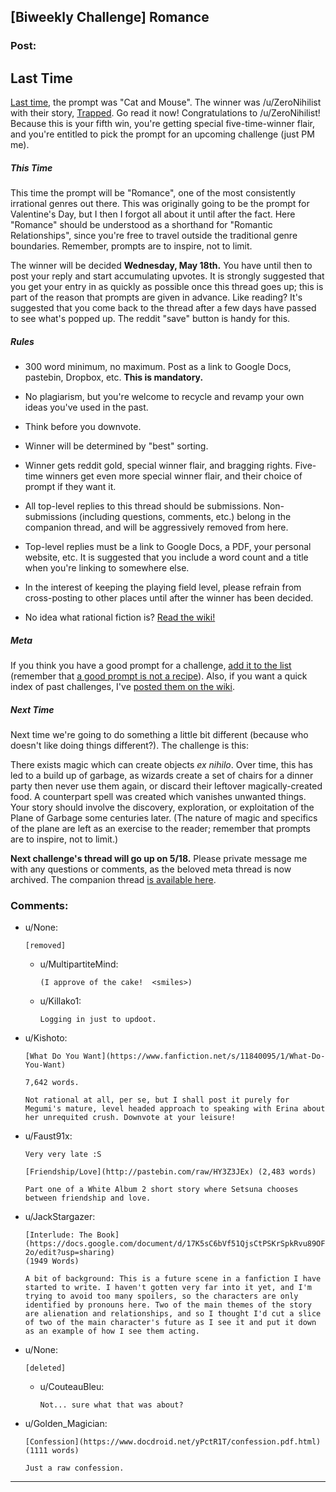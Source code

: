 ## [Biweekly Challenge] Romance

### Post:

## Last Time

[Last time,](https://www.reddit.com/r/rational/comments/4fq36r/biweekly_challenge_cat_and_mouse/?sort=confidence) the prompt was "Cat and Mouse". The winner was /u/ZeroNihilist with their story, [Trapped](https://www.reddit.com/r/rational/comments/4fq36r/biweekly_challenge_cat_and_mouse/d2orgkj). Go read it now! Congratulations to /u/ZeroNihilist! Because this is your fifth win, you're getting special five-time-winner flair, and you're entitled to pick the prompt for an upcoming challenge (just PM me).

##### This Time

This time the prompt will be "Romance", one of the most consistently irrational genres out there. This was originally going to be the prompt for Valentine's Day, but I then I forgot all about it until after the fact. Here "Romance" should be understood as a shorthand for "Romantic Relationships", since you're free to travel outside the traditional genre boundaries. Remember, prompts are to inspire, not to limit.

The winner will be decided **Wednesday, May 18th.** You have until then to post your reply and start accumulating upvotes. It is strongly suggested that you get your entry in as quickly as possible once this thread goes up; this is part of the reason that prompts are given in advance. Like reading? It's suggested that you come back to the thread after a few days have passed to see what's popped up. The reddit "save" button is handy for this.

##### Rules

* 300 word minimum, no maximum. Post as a link to Google Docs, pastebin, Dropbox, etc. **This is mandatory.**

* No plagiarism, but you're welcome to recycle and revamp your own ideas you've used in the past.

* Think before you downvote.

* Winner will be determined by "best" sorting.

* Winner gets reddit gold, special winner flair, and bragging rights. Five-time winners get even more special winner flair, and their choice of prompt if they want it.

* All top-level replies to this thread should be submissions. Non-submissions (including questions, comments, etc.) belong in the companion thread, and will be aggressively removed from here.

* Top-level replies must be a link to Google Docs, a PDF, your personal website, etc. It is suggested that you include a word count and a title when you're linking to somewhere else.

* In the interest of keeping the playing field level, please refrain from cross-posting to other places until after the winner has been decided.

* No idea what rational fiction is? [Read the wiki!](http://www.reddit.com/r/rational/wiki/index)

##### Meta

If you think you have a good prompt for a challenge, [add it to the list](https://docs.google.com/spreadsheets/d/1B6HaZc8FYkr6l6Q4cwBc9_-Yq1g0f_HmdHK5L1tbEbA/edit?usp=sharing) (remember that [a good prompt is not a recipe](http://www.reddit.com/r/WritingPrompts/wiki/prompts?src=RECIPE)). Also, if you want a quick index of past challenges, I've [posted them on the wiki](https://www.reddit.com/r/rational/wiki/weeklychallenge).

##### Next Time

Next time we're going to do something a little bit different (because who doesn't like doing things different?). The challenge is this:

There exists magic which can create objects *ex nihilo*. Over time, this has led to a build up of garbage, as wizards create a set of chairs for a dinner party then never use them again, or discard their leftover magically-created food. A counterpart spell was created which vanishes unwanted things. Your story should involve the discovery, exploration, or exploitation of the Plane of Garbage some centuries later. (The nature of magic and specifics of the plane are left as an exercise to the reader; remember that prompts are to inspire, not to limit.)

**Next challenge's thread will go up on 5/18.** Please private message me with any questions or comments, as the beloved meta thread is now archived. The companion thread [is available here](https://www.reddit.com/r/rational/comments/4hybac/challenge_companion_romance/).

### Comments:

- u/None:
  ```
  [removed]
  ```

  - u/MultipartiteMind:
    ```
    (I approve of the cake!  <smiles>)
    ```

  - u/Killako1:
    ```
    Logging in just to updoot.
    ```

- u/Kishoto:
  ```
  [What Do You Want](https://www.fanfiction.net/s/11840095/1/What-Do-You-Want)

  7,642 words.

  Not rational at all, per se, but I shall post it purely for Megumi's mature, level headed approach to speaking with Erina about her unrequited crush. Downvote at your leisure!
  ```

- u/Faust91x:
  ```
  Very very late :S

  [Friendship/Love](http://pastebin.com/raw/HY3Z3JEx) (2,483 words)

  Part one of a White Album 2 short story where Setsuna chooses between friendship and love.
  ```

- u/JackStargazer:
  ```
  [Interlude: The Book](https://docs.google.com/document/d/17K5sC6bVf51QjsCtPSKrSpkRvu89OFvbSZfbmJuj-2o/edit?usp=sharing)
  (1949 Words)

  A bit of background: This is a future scene in a fanfiction I have started to write. I haven't gotten very far into it yet, and I'm trying to avoid too many spoilers, so the characters are only identified by pronouns here. Two of the main themes of the story are alienation and relationships, and so I thought I'd cut a slice of two of the main character's future as I see it and put it down as an example of how I see them acting.
  ```

- u/None:
  ```
  [deleted]
  ```

  - u/CouteauBleu:
    ```
    Not... sure what that was about?
    ```

- u/Golden_Magician:
  ```
  [Confession](https://www.docdroid.net/yPctR1T/confession.pdf.html) (1111 words)

  Just a raw confession.
  ```

---

